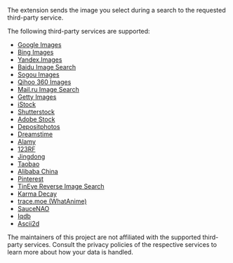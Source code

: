 The extension sends the image you select during a search to the requested third-party service.

The following third-party services are supported:

* [Google Images](https://www.google.com/imghp)
* [Bing Images](https://www.bing.com/images/)
* [Yandex.Images](https://yandex.com/images/)
* [Baidu Image Search](https://image.baidu.com)
* [Sogou Images](https://pic.sogou.com)
* [Qihoo 360 Images](https://st.so.com)
* [Mail.ru Image Search](https://go.mail.ru/search_images)
* [Getty Images](https://www.gettyimages.com)
* [iStock](https://www.istockphoto.com)
* [Shutterstock](https://www.shutterstock.com)
* [Adobe Stock](https://stock.adobe.com)
* [Depositphotos](https://depositphotos.com)
* [Dreamstime](https://www.dreamstime.com)
* [Alamy](https://www.alamy.com)
* [123RF](https://www.123rf.com)
* [Jingdong](https://www.jd.com)
* [Taobao](https://www.taobao.com)
* [Alibaba China](https://www.1688.com)
* [Pinterest](https://www.pinterest.com)
* [TinEye Reverse Image Search](https://www.tineye.com)
* [Karma Decay](http://karmadecay.com)
* [trace.moe (WhatAnime)](https://trace.moe)
* [SauceNAO](https://saucenao.com)
* [Iqdb](https://iqdb.org)
* [Ascii2d](https://ascii2d.net)

The maintainers of this project are not affiliated with the supported third-party services. Consult the privacy policies of the respective services to learn more about how your data is handled.

